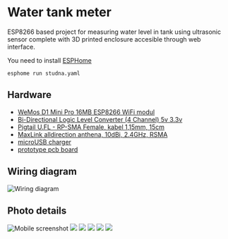 # Water tank meter

ESP8266 based project for measuring water level in tank using ultrasonic sensor complete with 3D printed enclosure accesible through web interface.


You need to install [ESPHome](https://esphome.io/)
```
esphome run studna.yaml
```

## Hardware
* [WeMos D1 Mini Pro 16MB ESP8266 WiFi modul](https://www.laskakit.cz/wemos-d1-mini-pro--esp8266-wifi-modul/)
* [Bi-Directional Logic Level Converter (4 Channel) 5v 3.3v](https://www.laskakit.cz/4-kanaly-obousmerny-prevodnik-logickych-urovni-5v-a-3-3v/)
* [Pigtail U.FL - RP-SMA Female, kabel 1,15mm, 15cm](https://www.laskakit.cz/pigtail-u-fl-rp-sma-female--kabel-1-13mm--18cm/)
* [MaxLink alldirection anthena, 10dBi, 2.4GHz, RSMA](https://www.suntech.cz/maxlink-vsesmerova-antena-10dbi-2-4ghz-rsma_d152907.html)
* [microUSB charger](https://www.laskakit.cz/napajeci-adapter-sitovy-3a-5v-pro-raspberry-pi-microusb/)
* [prototype pcb board](https://www.laskakit.cz/50x70mm-pcb-prototypova-deska/)

## Wiring diagram

![Wiring diagram](imgs/wiring.png)

## Photo details
![Mobile screenshot](imgs/Screenshot_20241018-131359.jpg)
![](imgs/PXL_20241016_104720761.jpg)
![](imgs/PXL_20241016_104733129.jpg)
![](imgs/PXL_20241016_104703314.jpg)
![](imgs/PXL_20241018_104844465.jpg)
![](imgs/PXL_20241018_104851929.jpg)




